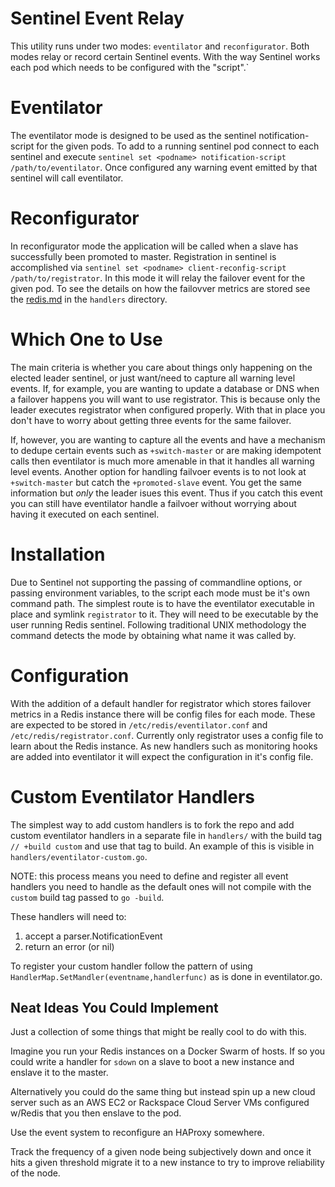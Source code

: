 # Sentinel Event Relay

This utility runs under two modes: `eventilator` and `reconfigurator`. Both
modes relay or record certain Sentinel events. With the way Sentinel
works each pod which needs to be configured with the "script".`


# Eventilator

The eventilator mode is designed to be used as the sentinel
notification-script for the given pods. To add to a running sentinel pod
connect to each sentinel and execute `sentinel set <podname>
notification-script /path/to/eventilator`. Once configured any warning
event emitted by that sentinel will call eventilator.

# Reconfigurator

In reconfigurator mode the application will be called when a slave has
successfully been promoted to master. Registration in sentinel is accomplished
via `sentinel set <podname> client-reconfig-script /path/to/registrator`. In
this mode it will relay the failover event for the given pod. To see the
details on how the failovver metrics are stored see the
[redis.md](handlers/redis.md) in the `handlers` directory.

# Which One to Use

The main criteria is whether you care about things only happening on the
elected leader sentinel, or just want/need to capture all warning level events.
If, for example, you are wanting to update a database or DNS when a failover
happens you will want to use registrator. This is because only the leader
executes registrator when configured properly. With that in place you don't
have to worry about getting three events for the same failover.

If, however, you are wanting to capture all the events and have a mechanism to
dedupe certain events such as `+switch-master` or are making idempotent calls
then eventilator is much more amenable in that it handles all warning level
events. Another option for handling failvoer events is to not look at
`+switch-master` but catch the `+promoted-slave` event. You get the same
information but *only* the leader isues this event. Thus if you catch this
event you can still have eventilator handle a failvoer without worrying about
having it executed on each sentinel.

# Installation

Due to Sentinel not supporting the passing of commandline options, or passing
environment variables, to the script each mode must be it's own command path.
The simplest route is to have the eventilator executable in place and symlink
`registrator` to it. They will need to be executable by the user running Redis
sentinel. Following traditional UNIX methodology the command detects the mode
by obtaining what name it was called by.

# Configuration

With the addition of a default handler for registrator which stores failover
metrics in a Redis instance there will be config files for each mode. These are
expected to be stored in `/etc/redis/eventilator.conf` and
`/etc/redis/registrator.conf`. Currently only registrator uses a config file to
learn about the Redis instance. As new handlers such as monitoring hooks are
added into eventilator it will expect the configuration in it's config file.


# Custom Eventilator Handlers

The simplest way to add custom handlers is to fork the repo and add custom
eventilator handlers in a separate file in `handlers/` with the build tag `//
+build custom` and use that tag to build. An example of this is visible in
`handlers/eventilator-custom.go`. 

NOTE: this process means you need to define and register all event handlers you
need to handle as the default ones will not compile with the `custom` build tag
passed to `go -build`.

These handlers will need to:

1. accept a parser.NotificationEvent
1. return an error (or nil)

To register your custom handler follow the pattern of using `HandlerMap.SetMandler(eventname,handlerfunc)` as is done in eventilator.go.


## Neat Ideas You Could Implement

Just a collection of some things that might be really cool to do with this.

Imagine you run your Redis instances on a Docker Swarm of hosts. If so you
could write a handler for `sdown` on a slave to boot a new instance and enslave
it to the master. 

Alternatively you could do the same thing but instead spin up a new cloud
server such as an AWS EC2 or Rackspace Cloud Server VMs configured w/Redis that
you then enslave to the pod.

Use the event system to reconfigure an HAProxy somewhere.

Track the frequency of a given node being subjectively down and once it hits a
given threshold migrate it to a new instance to try to improve reliability of
the node.
